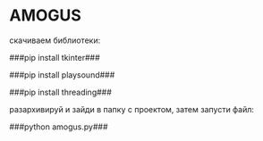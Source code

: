 # AMOGUS
скачиваем библиотеки:

###pip install tkinter###

###pip install playsound###

###pip install threading###

разархивируй и зайди в папку с проектом, затем запусти файл:

###python amogus.py###
